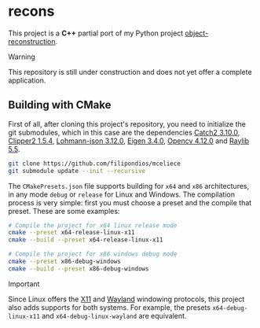 # recons

This project is a **C++** partial port of my Python project [object-reconstruction](https://github.com/filipondios/object-reconstruction).

>[!WARNING]
> This repository is still under construction and does not yet offer a complete application.

## Building with CMake

First of all, after cloning this project's repository, you need to initialize the git submodules, which in
this case are the dependencies [Catch2 3.10.0](https://github.com/catchorg/Catch2/tree/25319fd3047c6bdcf3c0170e76fa526c77f99ca9),
[Clipper2 1.5.4](https://github.com/AngusJohnson/Clipper2/tree/ef88ee97c0e759792e43a2b2d8072def6c9244e8),
[Lohmann-json 3.12.0](https://github.com/nlohmann/json/tree/55f93686c01528224f448c19128836e7df245f72),
[Eigen 3.4.0](https://gitlab.com/libeigen/eigen),
[Opencv 4.12.0](https://github.com/opencv/opencv/tree/49486f61fb25722cbcf586b7f4320921d46fb38e) and 
[Raylib 5.5](https://github.com/raysan5/raylib/tree/c1ab645ca298a2801097931d1079b10ff7eb9df8).

```bash
git clone https://github.com/filipondios/mceliece
git submodule update --init --recursive
```

The `CMakePresets.json` file supports building for `x64` and `x86` architectures, in any mode `debug` or `release` for 
Linux and Windows. The compilation process is very simple: first you must choose a preset and the compile that preset.
These are some examples:

```sh
# Compile the project for x64 linux release mode
cmake --preset x64-release-linux-x11
cmake --build --preset x64-release-linux-x11

# Compile the project for x86 windows debug mode
cmake --preset x86-debug-windows
cmake --build --preset x86-debug-windows
```
> [!IMPORTANT]
> Since Linux offers the [X11](https://www.x.org/) and [Wayland](https://gitlab.freedesktop.org/wayland/wayland) windowing protocols,
> this project also adds supports for both systems. For example, the presets `x64-debug-linux-x11` and `x64-debug-linux-wayland`
> are equivalent.
